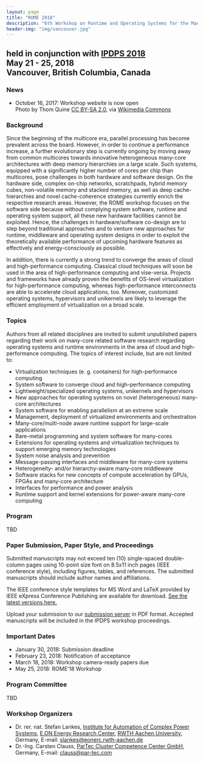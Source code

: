 ```yaml
---
layout: page
title: "ROME 2018"
description: "6th Workshop on Runtime and Operating Systems for the Many-core Era"
header-img: "img/vancouver.jpg"
---
```


## held in conjunction with [IPDPS 2018](http://www.ipdps.org)<br> May 21 - 25, 2018<br>Vancouver, British Columbia, Canada

### News

* October 16, 2017: Workshop website is now open<br>Photo by Thom Quine [CC BY-SA 2.0](http://creativecommons.org/licenses/by-sa/2.0), via [Wikimedia Commons](https://commons.wikimedia.org/wiki/File:Vancouver_horizon_oct15.jpg)

### Background

Since the beginning of the multicore era, parallel processing has become prevalent across the board. However, in order to continue a performance increase, a further evolutionary step is currently ongoing by moving away from common multicores towards innovative heterogeneous many-core architectures with deep memory hierarchies on a large scale. Such systems, equipped with a significantly higher number of cores per chip than multicores, pose challenges in both hardware and software design. On the hardware side, complex on-chip networks, scratchpads, hybrid memory cubes, non-volatile memory and stacked memory, as well as deep cache-hierarchies and novel cache-coherence strategies currently enrich the respective research areas. However, the ROME workshop focuses on the software side because without complying system software, runtime and operating system support, all these new hardware facilities cannot be exploited. Hence, the challenges in hardware/software co-design are to step beyond traditional approaches and to venture new approaches for runtime, middleware and operating system designs in order to exploit the theoretically available performance of upcoming hardware features as effectively and energy-consciously as possible.

In addition, there is currently a strong trend to converge the areas of cloud and high-performance computing. Classical cloud techniques will soon be used in the area of high-performance computing and vise-versa.
Projects and frameworks have already proven the benefits of OS-level virtualization for high-performance computing, whereas high-performance interconnects are able to accelerate cloud applications, too.
Moreover, customized operating systems, hypervisors and unikernels are likely to leverage the efficient employment of virtualization on a broad scale.

### Topics

Authors from all related disciplines are invited to submit unpublished papers regarding their work on many-core related software research regarding operating systems and runtime environments in the area of cloud and high-performance computing. The topics of interest include, but are not limited to:

* Virtualization techniques (e. g. containers) for high-performance computing
* System software to converge cloud and high-performance computing
* Lightweight/specialized operating systems, unikernels and hypervisors
* New approaches for operating systems on novel (heterogeneous) many-core architectures
* System software for enabling parallelism at an extreme scale
* Management, deployment of virtualized environments and orchestration
* Many-core/multi-node aware runtime support for large-scale applications
* Bare-metal programming and system software for many-cores
* Extensions for operating systems and virtualization techniques to support emerging memory technologies
* System noise analysis and prevention
* Message-passing interfaces and middleware for many-core systems
* Heterogeneity- and/or hierarchy-aware many-core middleware
* Software stacks for new concepts of compute acceleration by GPUs, FPGAs and many-core architecture
* Interfaces for performance and power analysis
* Runtime support and kernel extensions for power-aware many-core computing

### Program

TBD

### Paper Submission, Paper Style, and Proceedings

Submitted manuscripts may not exceed ten (10) single-spaced double-column pages using 10-point size font on 8.5x11 inch pages (IEEE conference style), including figures, tables, and references. The submitted manuscripts should include author names and affiliations.

The IEEE conference style templates for MS Word and LaTeX provided by IEEE eXpress Conference Publishing are available for download. [See the latest versions here.](https://www.ieee.org/conferences_events/conferences/publishing/templates.html)

Upload your submission to our [submission server](https://easychair.org/conferences/?conf=rome2018) in PDF format. Accepted manuscripts will be included in the IPDPS workshop proceedings.

### Important Dates

* January 30, 2018: Submission deadline
* February 23, 2018: Notification of acceptance
* March 18, 2018: Workshop camera-ready papers due
* May 25, 2018: ROME'18 Workshop

### Program Committee

TBD

### Workshop Organizers

* Dr. rer. nat. Stefan Lankes, [Institute for Automation of Complex Power Systems](http://www.acs.eonerc.rwth-aachen.de/), [E.ON Energy Research Center](http://www.eonerc.rwth-aachen.de/), [RWTH Aachen University](http://www.rwth-aachen.de/), Germany, E-mail: <slankes@eonerc.rwth-aachen.de>
* Dr.-Ing. Carsten Clauss, [ParTec Cluster Competence Center GmbH](http://www.par-tec.com/), Germany, E-mail: <clauss@par-tec.com>
